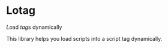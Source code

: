 # Lotag

*Lo*ad *tag*s dynamically

This library helps you load scripts into a script tag dynamically.

